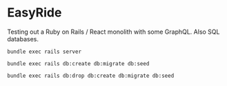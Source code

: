 # EasyRide

Testing out a Ruby on Rails / React monolith with some GraphQL.
Also SQL databases.

`bundle exec rails server`

`bundle exec rails db:create db:migrate db:seed`

`bundle exec rails db:drop db:create db:migrate db:seed`
